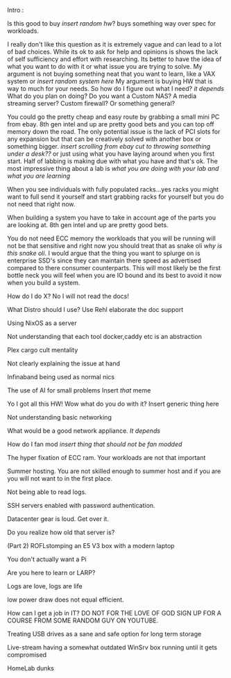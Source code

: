 Intro : 





Is this good to buy *insert random hw*?  buys something way over spec for workloads.

I really don't like this question as it is extremely vague and can lead to a lot of bad choices. While its ok to ask for help and opinions is shows the lack of self sufficiency and effort with researching. Its better to have the idea of what you want to do with it or what issue you are trying to solve. My argument is not buying something neat that you want to learn, like a VAX system or *insert random system here* My argument is buying HW that is way to much for your needs. So how do I figure out what I need? *it depends* What do you plan on doing? Do you want a Custom NAS? A media streaming server?  Custom firewall? Or something general? 

You could go the pretty cheap and easy route by grabbing a small mini PC from ebay. 8th gen intel and up are pretty good bets and you can top off memory down the road. The only potential issue is the lack of PCI slots for any expansion but that can be creatively solved with another box or something bigger.  *insert scrolling from ebay cut to throwing something under a desk??* or just using what you have laying around when you first start. Half of labbing is making due with what you have and that's ok. The most impressive thing about a lab is *what you are doing with your lab and what you are learning*

When you see individuals with fully populated racks...yes racks you might want to full send it yourself and start grabbing racks for yourself but you do not need that right now.    

When building a system you have to take in account age of the parts you are looking at. 8th gen intel and up are pretty good bets. 

You do not need ECC memory the workloads that you will be running will not be that sensitive and right now you should treat that as snake oli *why is this snake oli*. I would argue that the thing you want to splurge on is enterprise SSD's since they can maintain there speed as advertised compared to there consumer counterparts. This will most likely be the first bottle neck you will feel when you are IO bound and its best to avoid it now when you build a system.  


How do I do X? No I will not read the docs! 

What Distro should I use?
	Use Rehl elaborate the doc support 

Using NixOS as a server

Not understanding that each tool docker,caddy etc is an abstraction 

Plex cargo cult mentality 

Not clearly explaining the issue at hand 

Infinaband being used as normal nics 

The use of AI for small problems
Insert *that* meme

Yo I got all this HW! Wow what do you do with it?  Insert generic thing here

Not understanding basic networking

What would be a good network appliance. *It depends*   

How do I fan mod *insert thing that should not be fan modded*

The hyper fixation of ECC ram. Your workloads are not that important

Summer hosting. You are not skilled enough to summer host and if you are you will not want to in the first place.   

Not being able to read logs.

SSH servers enabled with password authentication.

Datacenter gear is loud. Get over it.

Do you realize how old that server is?

(Part 2) ROFLstomping an E5 V3 box with a modern laptop

You don't actually want a Pi

Are you here to learn or LARP?

Logs are love, logs are life

low power draw does not equal efficient.

How can I get a job in IT? DO NOT FOR THE LOVE OF GOD SIGN UP FOR A COURSE FROM SOME RANDOM GUY ON YOUTUBE. 

Treating USB drives as a sane and safe option for long term storage

Live-stream having a somewhat outdated WinSrv box running until it gets compromised


HomeLab dunks 